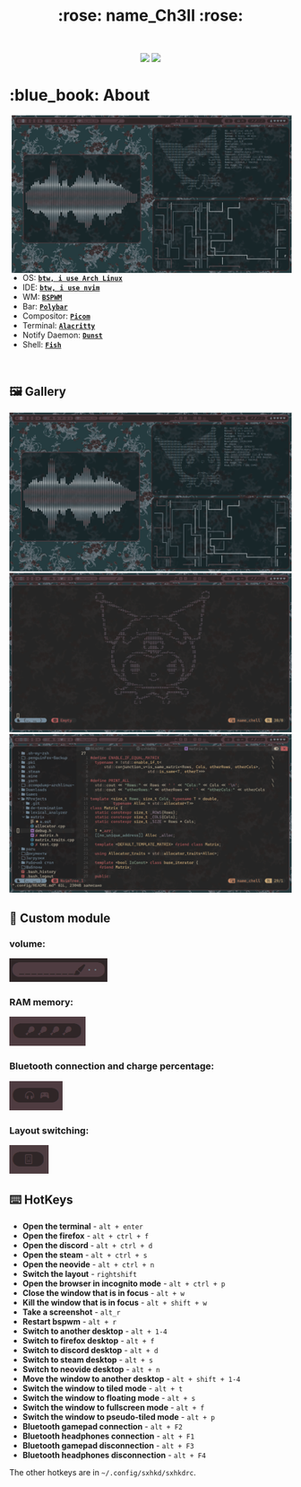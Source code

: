 <h1 align="center"> :rose: name_Ch3ll :rose: </h1>

<!-- BADGES -->
</br>

<p align="center">
  <img src="https://img.shields.io/github/stars/nameCh3ll/rice?style=flat&labelColor=%23253b3f%20&color=%232f2627">
  <img src="https://img.shields.io/github/repo-size/nameCh3ll/rice?style=flat&labelColor=%23253b3f%20&color=%232f2627">
</p>

<!-- INFORMATION -->
<h1 align="left"> :blue_book: About</h1> 

<img src="preview_image/2024-08-17_04-52.png" alt="rice" align="right" width="500px">

</br>

 - OS: [**`btw, i use Arch Linux`**](https://archlinux.org/)
 - IDE: [**`btw, i use nvim`**](https://neovim.io)
 - WM: [**`BSPWM`**](https://github.com/baskerville/bspwm)
 - Bar: [**`Polybar`**](https://github.com/polybar/polybar)
 - Compositor: [**`Picom`**](https://github.com/yshui/picom)
 - Terminal: [**`Alacritty`**](https://github.com/alacritty/alacritty)
 - Notify Daemon: [**`Dunst`**](https://github.com/dunst-project/dunst)
 - Shell: [**`Fish`**](https://github.com/fish-shell/fish-shell)

</br>

<!-- IMAGES -->
## 🖼️ Gallery
![gallery](preview_image/2024-08-17_04-52.png)
![gallery](preview_image/2024-08-17_04-47.png)
![gallery](preview_image/2024-08-17_06-41.png)

<!-- POLYBAR -->
## :rice_cracker: Custom module

### volume:
![gif](./preview_image/volume.gif)

### RAM memory: 
![gif](./preview_image/ram.gif)

### Bluetooth connection and charge percentage: 
![gif](./preview_image/blue.gif)

### Layout switching:
![gif](./preview_image/layout-switching.gif)

<!-- HOTKEYS -->
## :keyboard: HotKeys
* **Open the terminal** - `alt + enter`
* **Open the firefox** - `alt + ctrl + f`
* **Open the discord** - `alt + ctrl + d`
* **Open the steam** - `alt + ctrl + s`
* **Open the neovide** - `alt + ctrl + n`
* **Switch the layout** - `rightshift`
* **Open the browser in incognito mode** - `alt + ctrl + p`
* **Close the window that is in focus** - `alt + w`
* **Kill the window that is in focus** - `alt + shift + w`
* **Take a screenshot** - `alt_r`
* **Restart bspwm** - `alt + r`
* **Switch to another desktop** - `alt + 1-4`
* **Switch to firefox desktop** - `alt + f`
* **Switch to discord desktop** - `alt + d`
* **Switch to steam desktop** - `alt + s`
* **Switch to neovide desktop** - `alt + n`
* **Move the window to another desktop** - `alt + shift + 1-4`
* **Switch the window to tiled mode** - `alt + t`
* **Switch the window to floating mode** - `alt + s`
* **Switch the window to fullscreen mode** - `alt + f`
* **Switch the window to pseudo-tiled mode** - `alt + p`
* **Bluetooth gamepad connection** - `alt + F2`
* **Bluetooth headphones connection** - `alt + F1`
* **Bluetooth gamepad disconnection** - `alt + F3`
* **Bluetooth headphones disconnection** - `alt + F4`

The other hotkeys are in `~/.config/sxhkd/sxhkdrc`.

#
